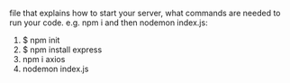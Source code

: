  file that explains how to start your server, what commands are needed to run your code. e.g. npm i  and then nodemon index.js:

 1. $ npm init
 2. $ npm install express
 3. npm i axios
 4. nodemon index.js
